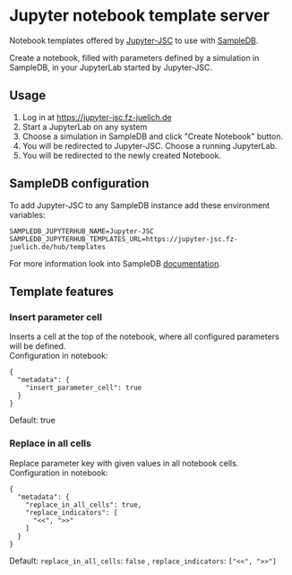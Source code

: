 # Jupyter notebook template server
Notebook templates offered by [Jupyter-JSC](https://jupyter-jsc.fz-juelich.de) to use with [SampleDB](https://scientific-it-systems.iffgit.fz-juelich.de/SampleDB/).  
  
Create a notebook, filled with parameters defined by a simulation in SampleDB, in your JupyterLab started by Jupyter-JSC.  

## Usage
1. Log in at https://jupyter-jsc.fz-juelich.de
2. Start a JupyterLab on any system
3. Choose a simulation in SampleDB and click "Create Notebook" button.
4. You will be redirected to Jupyter-JSC. Choose a running JupyterLab.
5. You will be redirected to the newly created Notebook.
  
## SampleDB configuration
To add Jupyter-JSC to any SampleDB instance add these environment variables:  
```
SAMPLEDB_JUPYTERHUB_NAME=Jupyter-JSC
SAMPLEDB_JUPYTERHUB_TEMPLATES_URL=https://jupyter-jsc.fz-juelich.de/hub/templates
```

For more information look into SampleDB [documentation](https://scientific-it-systems.iffgit.fz-juelich.de/SampleDB/administrator_guide/jupyterhub_support.html).

## Template features
### Insert parameter cell
Inserts a cell at the top of the notebook, where all configured parameters will be defined.  
Configuration in notebook:  
```
{
  "metadata": {
    "insert_parameter_cell": true
  }
}
```
Default: true

### Replace in all cells
Replace parameter key with given values in all notebook cells.  
Configuration in notebook:  
```
{
  "metadata": {
    "replace_in_all_cells": true,
    "replace_indicators": [
      "<<", ">>"
    ]
  }
}
```
Default: `replace_in_all_cells`: `false` , `replace_indicators`: `["<<", ">>"]`


